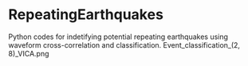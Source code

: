 # RepeatingEarthquakes
Python codes for indetifying potential repeating earthquakes using waveform cross-correlation and classification. 
Event_classification_(2, 8)_VICA.png
